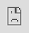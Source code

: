 ```yaml
---
layout: post
title: "ONEUS 드롭 동적 '디지털 없음' 성능 MV"
author: "undefined"
thumbnail: "https://www.allkpop.com/upload/2021/02/content/090618/thumb/1612869480_germainej.jpg"
tags: 
---
```




<div class="video_wrapper" style="padding-top: 56.25%;">
    <iframe id="player" class="main_video" src="https://www.youtube.com/embed/GCE_rOdD9oc" width="100%" height="100%" frameborder="0" allowfullscreen="" style="display: block !important; position: absolute; top: 0px; left: 0px; width: 100%; height: 100%;"></iframe>
</div>


원어스(ONEUS)는 "No Diggity"의 뮤직비디오를 삭제했다.

다이나믹한 MV에서 원어스(ONEUS)가 고에너지 곡의 파워풀한 안무를 공개한다. `No Diggity`는 그룹 첫 정규앨범 `Devil`의 타이틀곡으로 사랑에 관한 한 직감을 따라가는 내용이다.

위에 있는 ONEUS의 "No Diggity" 공연 MV와 이전 MV를 놓치셨다면 여기서 보세요.